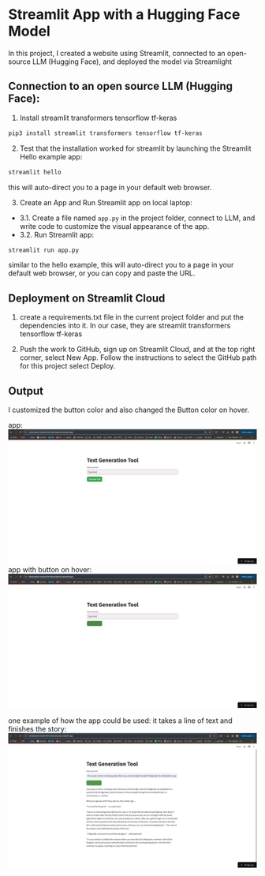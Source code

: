 # Streamlit App with a Hugging Face Model

In this project, I created a website using Streamlit, connected to an open-source LLM (Hugging Face), and deployed the model via Streamlight

## Connection to an open source LLM (Hugging Face):

1. Install streamlit transformers tensorflow tf-keras

```bash
pip3 install streamlit transformers tensorflow tf-keras
```

2. Test that the installation worked for streamlit by launching the Streamlit Hello example app:

```bash
streamlit hello
```

this will auto-direct you to a page in your default web browser.

3. Create an App and Run Streamlit app on local laptop:

- 3.1. Create a file named `app.py` in the project folder, connect to LLM, and write code to customize the visual appearance of the app.
- 3.2. Run Streamlit app:

```bash
streamlit run app.py
```
similar to the hello example, this will auto-direct you to a page in your default web browser, or you can copy and paste the URL.

## Deployment on Streamlit Cloud

1. create a requirements.txt file in the current project folder and put the dependencies into it. In our case, they are streamlit transformers tensorflow tf-keras

2. Push the work to GitHub, sign up on Streamlit Cloud, and at the top right corner, select New App. Follow the instructions to select the GitHub path for this project select Deploy.



## Output

I customized the button color and also changed the Button color on hover.

app:
![app](app.png)
app with button on hover:
![app with button on hover](app2.png)

one example of how the app could be used: it takes a line of text and finishes the story:
![one example of how the app could be used: it takes a line of text and finishes the story](example.png)
